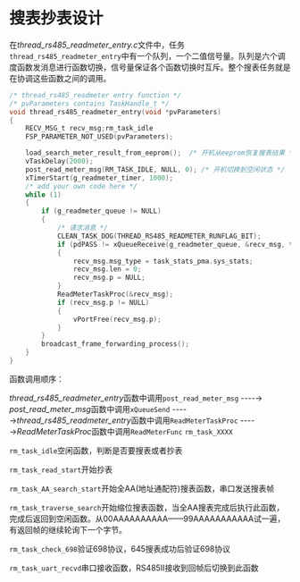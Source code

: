 # 搜表抄表设计
在*thread_rs485_readmeter_entry.c*文件中，任务`thread_rs485_readmeter_entry`中有一个队列，一个二值信号量。队列是六个调度函数发消息进行函数切换，信号量保证各个函数切换时互斥。整个搜表任务就是在协调这些函数之间的调用。

```C
/* thread_rs485_readmeter entry function */
/* pvParameters contains TaskHandle_t */
void thread_rs485_readmeter_entry(void *pvParameters)
{
    RECV_MSG_t recv_msg;rm_task_idle
    FSP_PARAMETER_NOT_USED(pvParameters);

    load_search_meter_result_from_eeprom();  /* 开机从eeprom恢复搜表结果 */
    vTaskDelay(2000);
    post_read_meter_msg(RM_TASK_IDLE, NULL, 0); /* 开机切换到空闲状态 */
    xTimerStart(g_readmeter_timer, 1000);
    /* add your own code here */
    while (1)
    {
        if (g_readmeter_queue != NULL)
        {
            /* 请求消息 */
            CLEAN_TASK_DOG(THREAD_RS485_READMETER_RUNFLAG_BIT);
            if (pdPASS != xQueueReceive(g_readmeter_queue, &recv_msg, task_stats_pma.time_out))
            {
                recv_msg.msg_type = task_stats_pma.sys_stats;
                recv_msg.len = 0;
                recv_msg.p = NULL;
            }
            ReadMeterTaskProc(&recv_msg);
            if (recv_msg.p != NULL)
            {
                vPortFree(recv_msg.p);
            }
        }
        broadcast_frame_forwarding_process();
    }
}
```

函数调用顺序：

*thread_rs485_readmeter_entry*函数中调用`post_read_meter_msg` ----→ *post_read_meter_msg*函数中调用`xQueueSend` ----→*thread_rs485_readmeter_entry*函数中调用`ReadMeterTaskProc` ----→*ReadMeterTaskProc*函数中调用`ReadMeterFunc` `rm_task_XXXX`

`rm_task_idle`空闲函数，判断是否要搜表或者抄表

`rm_task_read_start`开始抄表

`rm_task_AA_search_start`开始全AA(地址通配符)搜表函数，串口发送搜表帧

`rm_task_traverse_search`开始缩位搜表函数，当全AA搜表完成后执行此函数，完成后返回到空闲函数。从00AAAAAAAAAA——99AAAAAAAAAAA试一遍，有返回帧的继续轮询下一个字节。

`rm_task_check_698`验证698协议，645搜表成功后验证698协议

`rm_task_uart_recvd`串口接收函数，RS485Ⅱ接收到回帧后切换到此函数
